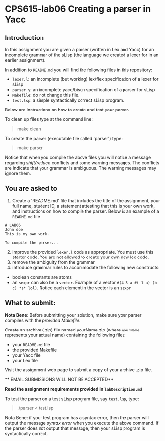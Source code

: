 # CPS615-lab06 Creating a parser in Yacc

## Introduction

In this assignment you are given a parser (written in Lex and Yacc) for an incomplete grammar of the sLisp  (the language we created a lexer for in an earlier assignment).

In addition to `README.md` you will find the following files in this repository:
* `lexer.l`: an incomplete (but working) lex/flex specification of a lexer for sLisp
* `parser.y`: an incomplete yacc/bison specification of a parser for sLisp
* `Makefile`: do not change this file.
* `test.lsp`: a simple syntactically correct sLisp program.

Below are instructions on how to create and test your parser.

To clean up files type at the command line:

> make clean

To create the parser (executable file called 'parser') type:

> make parser

Notice that when you compile the above files you will notice a message regarding *shift/reduce* conflicts and some warning messages.  The conflicts are indicate that your grammar is ambiguous. The warning messages may ignore them.

## You are asked to

1. Create a 'README.md' file that includes  the title of the assignment, your full name,  student ID, a statement attesting that this is your own work, and instructions on how to compile the parser. Below is an example of a `README.md` file
```
# LAB06
John doe
This is my own work.

To compile the parser...
```
2. improve the provided `lexer.l` code as appropriate. You must use this starter code. You are not allowed to create your own new lex code.
3. remove the ambiguity from the grammar
4. introduce grammar rules to accommodate the following new constructs:
  * boolean constants are atoms
  * an `sexpr` can also be a `vector`. Example of a vector `#(4 3 a #( 1 a) (b c) *s* lol)`. Notice each element in the vector is an `sexpr`


## What to submit:

**Nota Bene**: Before submitting your solution, make sure your parser compiles with the *provided Makefile*.

Create an archive (.zip) file named yourName.zip (where `yourName` represents your actual name) containing the following files:
* your `README.md` file
* the provided Makefile
* your Yacc file
* your Lex file

Visit the assignment web page to submit a copy of your archive .zip file.

** EMAIL SUBMISSIONS WILL NOT BE ACCEPTED**

**Read the assignment requirements provided in `labDescription.md`**



To test the parser on a test sLisp program file, say `test.lsp`,  type:

> ./parser < test.lsp

Nota Bene: if your test program has a syntax error, then the parser will output the message *syntax error* when you execute the above command. If the parser does not output that message, then your sLisp program is syntactically correct.

